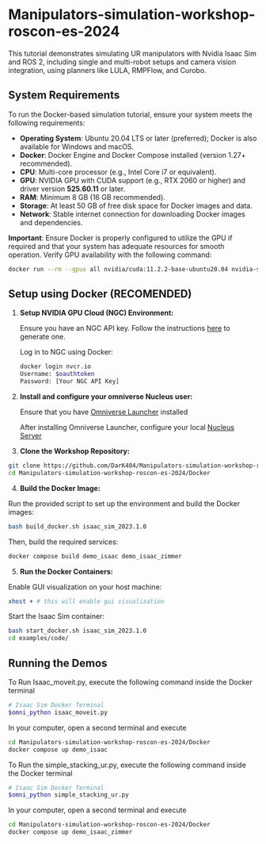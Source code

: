 # Manipulators-simulation-workshop-roscon-es-2024
This tutorial demonstrates simulating UR manipulators with Nvidia Isaac Sim and ROS 2, including single and multi-robot setups and camera vision integration, using planners like LULA, RMPFlow, and Curobo.
## System Requirements

To run the Docker-based simulation tutorial, ensure your system meets the following requirements:

- **Operating System**: Ubuntu 20.04 LTS or later (preferred); Docker is also available for Windows and macOS.
- **Docker**: Docker Engine and Docker Compose installed (version 1.27+ recommended).
- **CPU**: Multi-core processor (e.g., Intel Core i7 or equivalent).
- **GPU**: NVIDIA GPU with CUDA support (e.g., RTX 2060 or higher) and driver version **525.60.11** or later.
- **RAM**: Minimum 8 GB (16 GB recommended).
- **Storage**: At least 50 GB of free disk space for Docker images and data.
- **Network**: Stable internet connection for downloading Docker images and dependencies.

**Important**: Ensure Docker is properly configured to utilize the GPU if required and that your system has adequate resources for smooth operation. Verify GPU availability with the following command:

```bash
docker run --rm --gpus all nvidia/cuda:11.2.2-base-ubuntu20.04 nvidia-smi
```

## Setup using Docker (RECOMENDED)
1. **Setup NVIDIA GPU Cloud (NGC) Environment:**

   Ensure you have an NGC API key. Follow the instructions [here](https://docs.nvidia.com/ngc/gpu-cloud/ngc-user-guide/index.html#generating-api-key) to generate one.

   Log in to NGC using Docker:

   ```bash
   docker login nvcr.io
   Username: $oauthtoken
   Password: [Your NGC API Key]
2. **Install and configure your omniverse Nucleus user:**
   
   Ensure that you have [Omniverse Launcher](https://www.nvidia.com/es-es/omniverse/download/) installed
   
   After installing Omniverse Launcher, configure your local [Nucleus Server](https://docs.omniverse.nvidia.com/nucleus/latest/workstation/installation.html)

3. **Clone the Workshop Repository:**
```bash
git clone https://github.com/DarK404/Manipulators-simulation-workshop-roscon-es-2024.git
cd Manipulators-simulation-workshop-roscon-es-2024/Docker
```
4. **Build the Docker Image:**

Run the provided script to set up the environment and build the Docker images:
```bash
bash build_docker.sh isaac_sim_2023.1.0
```
Then, build the required services:
```bash
docker compose build demo_isaac demo_isaac_zimmer
```
5. **Run the Docker Containers:**

Enable GUI visualization on your host machine:
```bash
xhost + # this will enable gui visualization
```
Start the Isaac Sim container:

```bash
bash start_docker.sh isaac_sim_2023.1.0
cd examples/code/
```
## Running the Demos

To Run Isaac_moveit.py, execute the following command inside the Docker terminal
```bash
# Isaac Sim Docker Terminal
$omni_python isaac_moveit.py
```
In your computer, open a second terminal and execute 
```bash
cd Manipulators-simulation-workshop-roscon-es-2024/Docker
docker compose up demo_isaac
```
To Run the simple_stacking_ur.py, execute the following command inside the Docker terminal
```bash
# Isaac Sim Docker Terminal
$omni_python simple_stacking_ur.py
```
In your computer, open a second terminal and execute 
```bash
cd Manipulators-simulation-workshop-roscon-es-2024/Docker
docker compose up demo_isaac_zimmer
```



